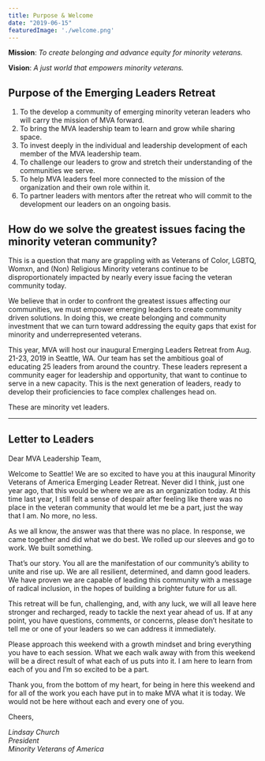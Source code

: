 ```yaml
---
title: Purpose & Welcome
date: "2019-06-15"
featuredImage: './welcome.png'
---
```

**Mission**: _To create belonging and advance equity for minority veterans._

**Vision**: _A just world that empowers minority veterans._

<!-- end -->

## Purpose of the Emerging Leaders Retreat

1. To the develop a community of emerging minority veteran leaders who will carry the mission of MVA forward.
2. To bring the MVA leadership team to learn and grow while sharing space.
3. To invest deeply in the individual and leadership development of each member of the MVA leadership team.
4. To challenge our leaders to grow and stretch their understanding of the communities we serve. 
5. To help MVA leaders feel more connected to the mission of the organization and their own role within it.
6. To partner leaders with mentors after the retreat who will commit to the development our leaders on an ongoing basis. 



## How do we solve the greatest issues facing the minority veteran community?

This is a question that many are grappling with as Veterans of Color, LGBTQ, Womxn, and (Non) Religious Minority veterans continue to be disproportionately impacted by nearly every issue facing the veteran community today.

We believe that in order to confront the greatest issues affecting our communities, we must empower emerging leaders to create community driven solutions. In doing this, we create belonging and community investment that we can turn toward addressing the equity gaps that exist for minority and underrepresented veterans.

This year, MVA will host our inaugural Emerging Leaders Retreat from Aug. 21-23, 2019 in Seattle, WA. Our team has set the ambitious goal of educating 25 leaders from around the country. These leaders represent a community eager for leadership and opportunity, that want to continue to serve in a new capacity. This is the next generation of leaders, ready to develop their proficiencies to face complex challenges head on.

These are minority vet leaders.


***

## Letter to Leaders

Dear MVA Leadership Team,

Welcome to Seattle! We are so excited to have you at this inaugural Minority Veterans of America Emerging Leader Retreat. Never did I think, just one year ago, that this would be where we are as an organization today. At this time last year, I still felt a sense of despair after feeling like there was no place in the veteran community that would let me be a part, just the way that I am. No more, no less. 

As we all know, the answer was that there was no place. In response, we came together and did what we do best. We rolled up our sleeves and go to work. We built something. 

That’s our story. You all are the manifestation of our community’s ability to unite and rise up. We are all resilient, determined, and damn good leaders. We have proven we are capable of leading this community with a message of radical inclusion, in the hopes of building a brighter future for us all. 

This retreat will be fun, challenging, and, with any luck, we will all leave here stronger and recharged, ready to tackle the next year ahead of us. If at any point, you have questions, comments, or concerns, please don’t hesitate to tell me or one of your leaders so we can address it immediately. 

Please approach this weekend with a growth mindset and bring everything you have to each session. What we each walk away with from this weekend will be a direct result of what each of us puts into it. I am here to learn from each of you and I’m so excited to be a part. 

Thank you, from the bottom of my heart, for being in here this weekend and for all of the work you each have put in to make MVA what it is today. We would not be here without each and every one of you.



Cheers,

_Lindsay Church_<br/>
_President_<br/>
_Minority Veterans of America_
